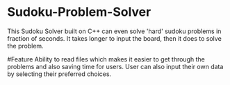 # Sudoku-Problem-Solver
This Sudoku Solver built on C++ can even solve 'hard' sudoku problems in fraction of seconds.
 It takes longer to input the board, then it does to solve the problem.
 
 #Feature
 Ability to read files which makes it easier to get through the problems and also saving time for users.
 User can also input their own data by selecting their preferred choices. 
